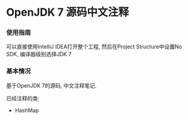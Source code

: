 # OpenJDK 7 源码中文注释

### 使用指南
可以直接使用IntelliJ IDEA打开整个工程, 然后在Project Structure中设置No SDK, 编译器级别选择JDK 7

### 基本情况
基于OpenJDK 7的源码, 中文注释笔记.

已经注释的类:
- HashMap